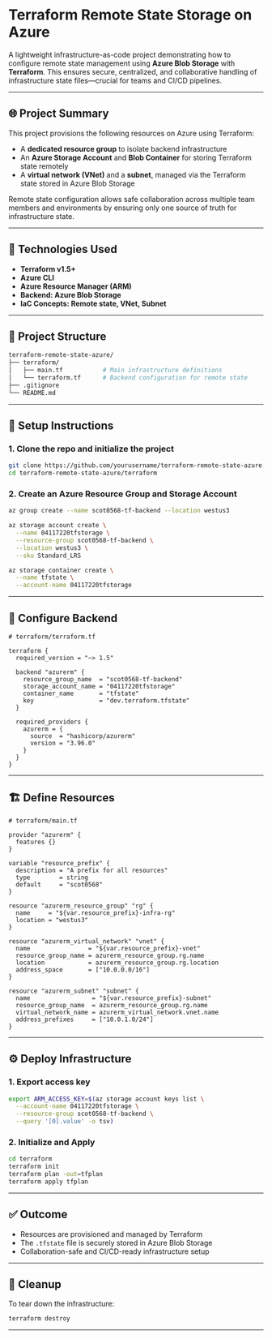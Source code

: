 # Terraform Remote State Storage on Azure

A lightweight infrastructure-as-code project demonstrating how to configure remote state management using **Azure Blob Storage** with **Terraform**. This ensures secure, centralized, and collaborative handling of infrastructure state files—crucial for teams and CI/CD pipelines.

---

## 🌐 Project Summary

This project provisions the following resources on Azure using Terraform:

- A **dedicated resource group** to isolate backend infrastructure
- An **Azure Storage Account** and **Blob Container** for storing Terraform state remotely
- A **virtual network (VNet)** and a **subnet**, managed via the Terraform state stored in Azure Blob Storage

Remote state configuration allows safe collaboration across multiple team members and environments by ensuring only one source of truth for infrastructure state.

---

## 🧰 Technologies Used

- **Terraform v1.5+**
- **Azure CLI**
- **Azure Resource Manager (ARM)**
- **Backend: Azure Blob Storage**
- **IaC Concepts: Remote state, VNet, Subnet**

---

## 📁 Project Structure

```bash
terraform-remote-state-azure/
├── terraform/
│   ├── main.tf           # Main infrastructure definitions
│   └── terraform.tf      # Backend configuration for remote state
├── .gitignore
└── README.md
```

---

## 🔧 Setup Instructions

### 1. Clone the repo and initialize the project

```bash
git clone https://github.com/yourusername/terraform-remote-state-azure.git
cd terraform-remote-state-azure/terraform
```

### 2. Create an Azure Resource Group and Storage Account

```bash
az group create --name scot0568-tf-backend --location westus3

az storage account create \
  --name 04117220tfstorage \
  --resource-group scot0568-tf-backend \
  --location westus3 \
  --sku Standard_LRS

az storage container create \
  --name tfstate \
  --account-name 04117220tfstorage
```

---

## 🔐 Configure Backend

```hcl
# terraform/terraform.tf

terraform {
  required_version = "~> 1.5"

  backend "azurerm" {
    resource_group_name  = "scot0568-tf-backend"
    storage_account_name = "04117220tfstorage"
    container_name       = "tfstate"
    key                  = "dev.terraform.tfstate"
  }

  required_providers {
    azurerm = {
      source  = "hashicorp/azurerm"
      version = "3.96.0"
    }
  }
}
```

---

## 🏗️ Define Resources

```hcl
# terraform/main.tf

provider "azurerm" {
  features {}
}

variable "resource_prefix" {
  description = "A prefix for all resources"
  type        = string
  default     = "scot0568"
}

resource "azurerm_resource_group" "rg" {
  name     = "${var.resource_prefix}-infra-rg"
  location = "westus3"
}

resource "azurerm_virtual_network" "vnet" {
  name                = "${var.resource_prefix}-vnet"
  resource_group_name = azurerm_resource_group.rg.name
  location            = azurerm_resource_group.rg.location
  address_space       = ["10.0.0.0/16"]
}

resource "azurerm_subnet" "subnet" {
  name                 = "${var.resource_prefix}-subnet"
  resource_group_name  = azurerm_resource_group.rg.name
  virtual_network_name = azurerm_virtual_network.vnet.name
  address_prefixes     = ["10.0.1.0/24"]
}
```

---

## ⚙️ Deploy Infrastructure

### 1. Export access key

```bash
export ARM_ACCESS_KEY=$(az storage account keys list \
  --account-name 04117220tfstorage \
  --resource-group scot0568-tf-backend \
  --query '[0].value' -o tsv)
```

### 2. Initialize and Apply

```bash
cd terraform
terraform init
terraform plan -out=tfplan
terraform apply tfplan
```

---

## ✅ Outcome

- Resources are provisioned and managed by Terraform
- The `.tfstate` file is securely stored in Azure Blob Storage
- Collaboration-safe and CI/CD-ready infrastructure setup

---

## 🧹 Cleanup

To tear down the infrastructure:

```bash
terraform destroy
```

---
